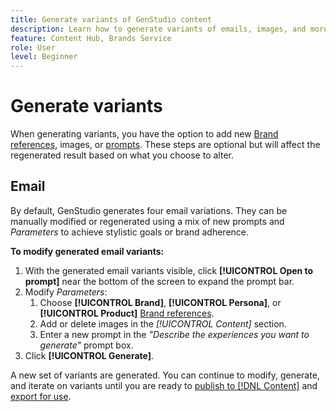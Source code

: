 ```yaml
---
title: Generate variants of GenStudio content
description: Learn how to generate variants of emails, images, and more in Adobe [!DNL GenStudio].
feature: Content Hub, Brands Service
role: User
level: Beginner
---
```


# Generate variants

When generating variants, you have the option to add new [Brand references](/help/user-guide/guidelines/overview.md), images, or [prompts](/help/user-guide/effective-prompts.md). These steps are optional but will affect the regenerated result based on what you choose to alter.

## Email

By default, GenStudio generates four email variations. They can be manually modified or regenerated using a mix of new prompts and _Parameters_ to achieve stylistic goals or brand adherence.

**To modify generated email variants:**

1. With the generated email variants visible, click **[!UICONTROL Open to prompt]** near the bottom of the screen to expand the prompt bar.
1. Modify _Parameters_:
   1. Choose **[!UICONTROL Brand]**, **[!UICONTROL Persona]**, or **[!UICONTROL Product]** [Brand references](/help/user-guide/guidelines/overview.md).
   1. Add or delete images in the _[!UICONTROL Content]_ section.
   1. Enter a new prompt in the _"Describe the experiences you want to generate"_ prompt box.
1. Click **[!UICONTROL Generate]**.

A new set of variants are generated. You can continue to modify, generate, and iterate on variants until you are ready to [publish to [!DNL Content]](#publish-experience) and [export for use](#export-experience).
